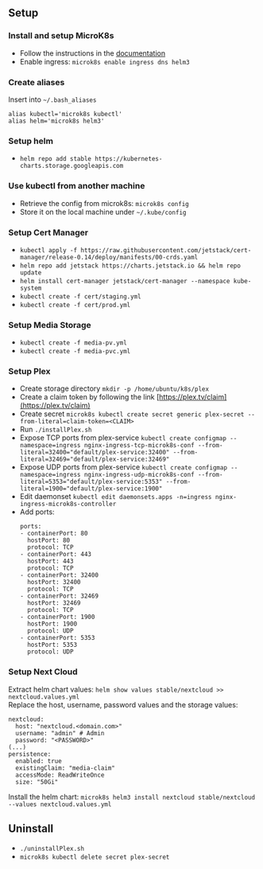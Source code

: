 ## Setup
### Install and setup MicroK8s
- Follow the instructions in the [documentation](https://microk8s.io/docs)
- Enable ingress: `microk8s enable ingress dns helm3`

### Create aliases
Insert into `~/.bash_aliases`
```
alias kubectl='microk8s kubectl'
alias helm='microk8s helm3'
```

### Setup helm
- `helm repo add stable https://kubernetes-charts.storage.googleapis.com`

### Use kubectl from another machine
- Retrieve the config from microk8s: `microk8s config`
- Store it on the local machine under `~/.kube/config`

### Setup Cert Manager
- `kubectl apply -f https://raw.githubusercontent.com/jetstack/cert-manager/release-0.14/deploy/manifests/00-crds.yaml`
- `helm repo add jetstack https://charts.jetstack.io && helm repo update`
- `helm install cert-manager jetstack/cert-manager --namespace kube-system`
- `kubectl create -f cert/staging.yml`
- `kubectl create -f cert/prod.yml`

### Setup Media Storage
- `kubectl create -f media-pv.yml`
- `kubectl create -f media-pvc.yml`

### Setup Plex
- Create storage directory `mkdir -p /home/ubuntu/k8s/plex`
- Create a claim token by following the link [https://plex.tv/claim](https://plex.tv/claim)
- Create secret `microk8s kubectl create secret generic plex-secret --from-literal=claim-token=<CLAIM>`
- Run `./installPlex.sh`
- Expose TCP ports from plex-service `kubectl create configmap --namespace=ingress nginx-ingress-tcp-microk8s-conf --from-literal=32400="default/plex-service:32400" --from-literal=32469="default/plex-service:32469"`
- Expose UDP ports from plex-service `kubectl create configmap --namespace=ingress nginx-ingress-udp-microk8s-conf --from-literal=5353="default/plex-service:5353" --from-literal=1900="default/plex-service:1900"`
- Edit daemonset `kubectl edit daemonsets.apps -n=ingress nginx-ingress-microk8s-controller`
- Add ports:
  ```
  ports:
  - containerPort: 80
    hostPort: 80
    protocol: TCP
  - containerPort: 443
    hostPort: 443
    protocol: TCP
  - containerPort: 32400
    hostPort: 32400
    protocol: TCP
  - containerPort: 32469
    hostPort: 32469
    protocol: TCP
  - containerPort: 1900
    hostPort: 1900
    protocol: UDP
  - containerPort: 5353
    hostPort: 5353
    protocol: UDP
  ```

### Setup Next Cloud
Extract helm chart values: `helm show values stable/nextcloud >> nextcloud.values.yml`  
Replace the host, username, password values and the storage values:
```
nextcloud:
  host: "nextcloud.<domain.com>"
  username: "admin" # Admin
  password: "<PASSWORD>"
(...)
persistence:
  enabled: true
  existingClaim: "media-claim"
  accessMode: ReadWriteOnce
  size: "50Gi"
```
Install the helm chart: `microk8s helm3 install nextcloud stable/nextcloud --values nextcloud.values.yml`

## Uninstall
- `./uninstallPlex.sh`
- `microk8s kubectl delete secret plex-secret`